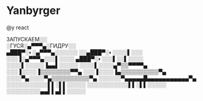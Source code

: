 # Yanbyrger
@y react

ЗАПУСКАЕМ░░</br>
░ГУСЯ░▄▀▀▀▄░ГИДРУ░░</br>
▄███▀░◐░▄▀▀▀▄░░░░░░
░░▄███▀░◐░░░░▌░░░
░░░▐░▄▀▀▀▄░░░▌░░░░
▄███▀░◐░░░▌░░▌░░░░
░░░░▌░░░░░▐▄▄▌░░░░░
░░░░▌░░░░▄▀▒▒▀▀▀▀▄
░░░▐░░░░▐▒▒▒▒▒▒▒▒▀▀▄
░░░▐░░░░▐▄▒▒▒▒▒▒▒▒▒▒▀▄
░░░░▀▄░░░░▀▄▒▒▒▒▒▒▒▒▒▒▀▄
░░░░░░▀▄▄▄▄▄█▄▄▄▄▄▄▄▄▄▄▄▀▄
░░░░░░░░░░░▌▌░▌▌░░░░░
░░░░░░░░░░░▌▌░▌▌░░░░░
░░░░░░░░░▄▄▌▌▄▌▌░░░░░
